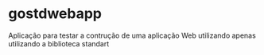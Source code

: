 # gostdwebapp
Aplicação para testar a contrução de uma aplicação Web utilizando apenas utilizando a biblioteca standart
